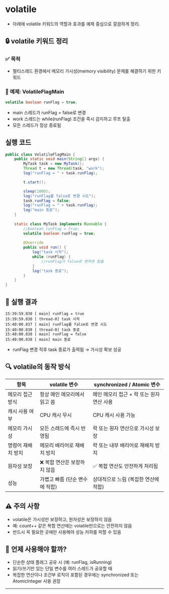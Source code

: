 # volatile
- 아래에 volatile 키워드의 역할과 효과를 예제 중심으로 깔끔하게 정리.

## 🔒 volatile 키워드 정리
### ✅ 목적
- 멀티스레드 환경에서 메모리 가시성(memory visibility) 문제를 해결하기 위한 키워드

### 🧪 예제: VolatileFlagMain
```java
volatile boolean runFlag = true;
```

- main 스레드가 runFlag = false로 변경
- work 스레드는 while(runFlag) 조건을 즉시 감지하고 루프 탈출
- 모든 스레드가 정상 종료됨

## 실행 코드
```java
public class VolatileFlagMain {
    public static void main(String[] args) {
        MyTask task = new MyTask();
        Thread t = new Thread(task, "work");
        log("runFlag = " + task.runFlag);

        t.start();

        sleep(1000);
        log("runFlag를 false로 변경 시도");
        task.runFlag = false;
        log("runFlag = " + task.runFlag);
        log("main 종료");
    }
    
    static class MyTask implements Runnable {
        //boolean runFlag = true;
        volatile boolean runFlag = true;
    
        @Override
        public void run() {
            log("task 시작");
            while (runFlag) {
                //runFlag가 false로 변하면 탈출
            }
            log("task 종료");
        }
    }
}
```

## 📌 실행 결과
```
15:39:59.830 [ main] runFlag = true
15:39:59.830 [ thread-0] task 시작
15:40:00.837 [ main] runFlag를 false로 변경 시도
15:40:00.838 [ thread-0] task 종료
15:40:00.838 [ main] runFlag = false
15:40:00.838 [ main] main 종료
```
- runFlag 변경 직후 task 종료가 출력됨 → 가시성 확보 성공

## 🔍 volatile의 동작 방식

| 항목               | volatile 변수                                | synchronized / Atomic 변수                   |
|--------------------|-----------------------------------------------|----------------------------------------------|
| 메모리 접근 방식     | 항상 메인 메모리에서 읽고 씀                   | 메인 메모리 접근 + 락 또는 원자 연산 사용     |
| 캐시 사용 여부       | CPU 캐시 무시                                 | CPU 캐시 사용 가능                            |
| 메모리 가시성       | 모든 스레드에 즉시 반영됨                      | 락 또는 원자 연산으로 가시성 보장             |
| 명령어 재배치 방지   | 메모리 배리어로 재배치 방지                    | 락 또는 내부 배리어로 재배치 방지             |
| 원자성 보장         | ❌ 복합 연산은 보장하지 않음                   | ✅ 복합 연산도 안전하게 처리됨                |
| 성능                | 가볍고 빠름 (단순 변수에 적합)                 | 상대적으로 느림 (복잡한 연산에 적합)          |


## ⚠️ 주의 사항
- volatile은 가시성만 보장하고, 원자성은 보장하지 않음
- 예: count++ 같은 복합 연산에는 volatile만으로는 안전하지 않음
- 반드시 꼭 필요한 곳에만 사용해야 성능 저하를 피할 수 있음

## 🎯 언제 사용해야 할까?
- 단순한 상태 플래그 공유 시 (예: runFlag, isRunning)
- 읽기/쓰기만 있는 단일 변수를 여러 스레드가 공유할 때
- 복잡한 연산이나 조건부 로직이 포함된 경우에는 synchronized 또는 AtomicInteger 사용 권장

---
  
